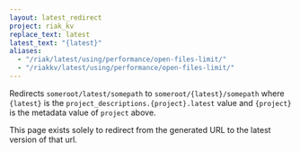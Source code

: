 ```yaml
---
layout: latest_redirect
project: riak_kv
replace_text: latest
latest_text: "{latest}"
aliases:
  - "/riak/latest/using/performance/open-files-limit/"
  - "/riakkv/latest/using/performance/open-files-limit/"
---
```


Redirects `someroot/latest/somepath` to `someroot/{latest}/somepath` 
where `{latest}` is the `project_descriptions.{project}.latest` value
and `{project}` is the metadata value of `project` above.

This page exists solely to redirect from the generated URL to the latest version of
that url.


